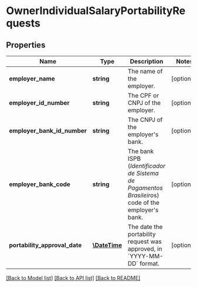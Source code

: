 # OwnerIndividualSalaryPortabilityRequests

## Properties
Name | Type | Description | Notes
------------ | ------------- | ------------- | -------------
**employer_name** | **string** | The name of the employer. | [optional] 
**employer_id_number** | **string** | The CPF or CNPJ of the employer. | [optional] 
**employer_bank_id_number** | **string** | The CNPJ of the employer&#x27;s bank. | [optional] 
**employer_bank_code** | **string** | The bank ISPB (*Identificador de Sistema de Pagamentos Brasileiro*s) code of the employer&#x27;s bank. | [optional] 
**portability_approval_date** | [**\DateTime**](\DateTime.md) | The date the portability request was approved, in &#x60;YYYY-MM-DD&#x60; format. | [optional] 

[[Back to Model list]](../../README.md#documentation-for-models) [[Back to API list]](../../README.md#documentation-for-api-endpoints) [[Back to README]](../../README.md)

